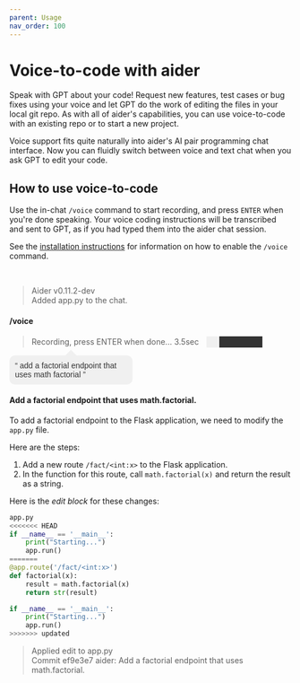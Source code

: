 ```yaml
---
parent: Usage
nav_order: 100
---
```


# Voice-to-code with aider

Speak with GPT about your code! Request new features, test cases or bug fixes using your voice and let GPT do the work of editing the files in your local git repo. As with all of aider's capabilities, you can use voice-to-code with an existing repo or to start a new project.

Voice support fits quite naturally into aider's AI pair programming
chat interface. Now you can fluidly switch between voice and text chat
when you ask GPT to edit your code.

## How to use voice-to-code

Use the in-chat `/voice` command to start recording,
and press `ENTER` when you're done speaking.
Your voice coding instructions will be transcribed
and sent to GPT, as if you had  typed them into
the aider chat session.

See the [installation instructions](https://aider.chat/docs/install/optional.html#enable-voice-coding) for
information on how to enable the `/voice` command.

<br/>
<div class="chat-transcript" markdown="1">

> Aider v0.11.2-dev  
> Added app.py to the chat.  

#### /voice

<blockquote>
<div class="recording-line">
    <p style="display: inline;">Recording, press ENTER when done... <span id="timer">3.5</span>sec</p>
    <div id="progress-bar">
        <div id="progress"></div>
    </div>
</div>
</blockquote>

<style>
    .recording-line > * {
        display: inline-block;
        vertical-align: middle;
    }
    #progress-bar {
        width: 100px;
        height: 20px;
        background-color: #333;
        margin-left: 10px;
    }
    #progress {
        height: 100%;
        background-color: #f0f0f0;
        animation: progress 3s infinite;
    }
    @keyframes progress {
        0% { width: 10%; }
        20% { width: 90%; }
        50% { width: 30%; }
        60% { width: 90%; }
        80% { width: 20%; }
        100% { width: 10%; }

    }
</style>

<script>
window.onload = function() {
    var counter = 0;
    var timer = document.getElementById('timer');
    setInterval(function() {
        counter = (counter + 0.1) % 9;
        timer.textContent = counter.toFixed(1);
    }, 100);
}
</script>

<div style="display: inline-block; position: relative; width: 200px; background-color: #f0f0f0; border-radius: 10px; padding: 10px; color: #333; font-family: 'Comic Sans MS', 'Comic Sans', 'Marker Felt', sans-serif;">
<span style="position: absolute; top: 0; left: 50%; transform: translate(-50%, -100%); width: 0; height: 0; border-left: 10px solid transparent; border-right: 10px solid transparent; border-bottom: 10px solid #f0f0f0;"></span>
“&nbsp;add a factorial endpoint that uses math factorial&nbsp;”
</div>

#### Add a factorial endpoint that uses math.factorial.

To add a factorial endpoint to the Flask application, we need to modify the `app.py` file.

Here are the steps:

1. Add a new route `/fact/<int:x>` to the Flask application.
2. In the function for this route, call `math.factorial(x)` and return the result as a string.

Here is the *edit block* for these changes:

```python
app.py
<<<<<<< HEAD
if __name__ == '__main__':
    print("Starting...")
    app.run()
=======
@app.route('/fact/<int:x>')
def factorial(x):
    result = math.factorial(x)
    return str(result)

if __name__ == '__main__':
    print("Starting...")
    app.run()
>>>>>>> updated
```

> Applied edit to app.py  
> Commit ef9e3e7 aider: Add a factorial endpoint that uses math.factorial.  

</div>
<br/>
<br/>
<br/>
